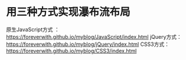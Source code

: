 # 用三种方式实现瀑布流布局
原生JavaScript方式  ：https://foreverwith.github.io/myblog/JavaScript/index.html
jQuery方式：https://foreverwith.github.io/myblog/jQuery/index.html
CSS3方式：https://foreverwith.github.io/myblog/CSS3/index.html